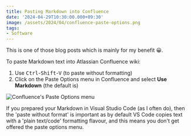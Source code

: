 ```yaml
---
title: Pasting Markdown into Confluence
date: '2024-04-29T10:30:00.000+09:30'
image: /assets/2024/04/confluence-paste-options.png
tags:
- Software
---
```


This is one of those blog posts which is mainly for my benefit 😀.

To paste Markdown text into Atlassian Confluence wiki:

1. Use <kbd>Ctrl</kbd>-<kbd>Shift</kbd>-<kbd>V</kbd> (to paste without formatting)
2. Click on the Paste Options menu in Confluence and select **Use Markdown** (the default is)

![Confluence's Paste Options menu](/assets/2024/04/confluence-paste-options.png)

If you prepared your Markdown in Visual Studio Code (as I often do), then the 'paste without format' is important as by default VS Code copies text with a 'plain text/code' formatting flavour, and this means you don't get offered the paste options menu.
